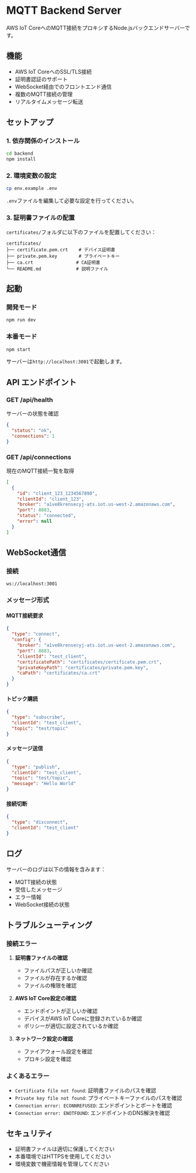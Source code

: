 # MQTT Backend Server

AWS IoT CoreへのMQTT接続をプロキシするNode.jsバックエンドサーバーです。

## 機能

- AWS IoT CoreへのSSL/TLS接続
- 証明書認証のサポート
- WebSocket経由でのフロントエンド通信
- 複数のMQTT接続の管理
- リアルタイムメッセージ転送

## セットアップ

### 1. 依存関係のインストール

```bash
cd backend
npm install
```

### 2. 環境変数の設定

```bash
cp env.example .env
```

`.env`ファイルを編集して必要な設定を行ってください。

### 3. 証明書ファイルの配置

`certificates/`フォルダに以下のファイルを配置してください：

```
certificates/
├── certificate.pem.crt    # デバイス証明書
├── private.pem.key        # プライベートキー
├── ca.crt                # CA証明書
└── README.md             # 説明ファイル
```

## 起動

### 開発モード

```bash
npm run dev
```

### 本番モード

```bash
npm start
```

サーバーは`http://localhost:3001`で起動します。

## API エンドポイント

### GET /api/health
サーバーの状態を確認

```json
{
  "status": "ok",
  "connections": 1
}
```

### GET /api/connections
現在のMQTT接続一覧を取得

```json
[
  {
    "id": "client_123_1234567890",
    "clientId": "client_123",
    "broker": "a1ve8krensecyj-ats.iot.us-west-2.amazonaws.com",
    "port": 8883,
    "status": "connected",
    "error": null
  }
]
```

## WebSocket通信

### 接続
```
ws://localhost:3001
```

### メッセージ形式

#### MQTT接続要求
```json
{
  "type": "connect",
  "config": {
    "broker": "a1ve8krensecyj-ats.iot.us-west-2.amazonaws.com",
    "port": 8883,
    "clientId": "test_client",
    "certificatePath": "certificates/certificate.pem.crt",
    "privateKeyPath": "certificates/private.pem.key",
    "caPath": "certificates/ca.crt"
  }
}
```

#### トピック購読
```json
{
  "type": "subscribe",
  "clientId": "test_client",
  "topic": "test/topic"
}
```

#### メッセージ送信
```json
{
  "type": "publish",
  "clientId": "test_client",
  "topic": "test/topic",
  "message": "Hello World"
}
```

#### 接続切断
```json
{
  "type": "disconnect",
  "clientId": "test_client"
}
```

## ログ

サーバーのログは以下の情報を含みます：

- MQTT接続の状態
- 受信したメッセージ
- エラー情報
- WebSocket接続の状態

## トラブルシューティング

### 接続エラー

1. **証明書ファイルの確認**
   - ファイルパスが正しいか確認
   - ファイルが存在するか確認
   - ファイルの権限を確認

2. **AWS IoT Core設定の確認**
   - エンドポイントが正しいか確認
   - デバイスがAWS IoT Coreに登録されているか確認
   - ポリシーが適切に設定されているか確認

3. **ネットワーク設定の確認**
   - ファイアウォール設定を確認
   - プロキシ設定を確認

### よくあるエラー

- `Certificate file not found`: 証明書ファイルのパスを確認
- `Private key file not found`: プライベートキーファイルのパスを確認
- `Connection error: ECONNREFUSED`: エンドポイントとポートを確認
- `Connection error: ENOTFOUND`: エンドポイントのDNS解決を確認

## セキュリティ

- 証明書ファイルは適切に保護してください
- 本番環境ではHTTPSを使用してください
- 環境変数で機密情報を管理してください 